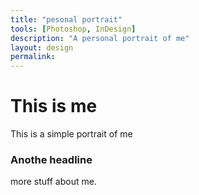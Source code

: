 ```yaml
---
title: "pesonal portrait"
tools: [Photoshop, InDesign]
description: "A personal portrait of me"
layout: design
permalink: 
---
```




# This is me

This is a simple portrait of me

### Anothe headline

more stuff about me.